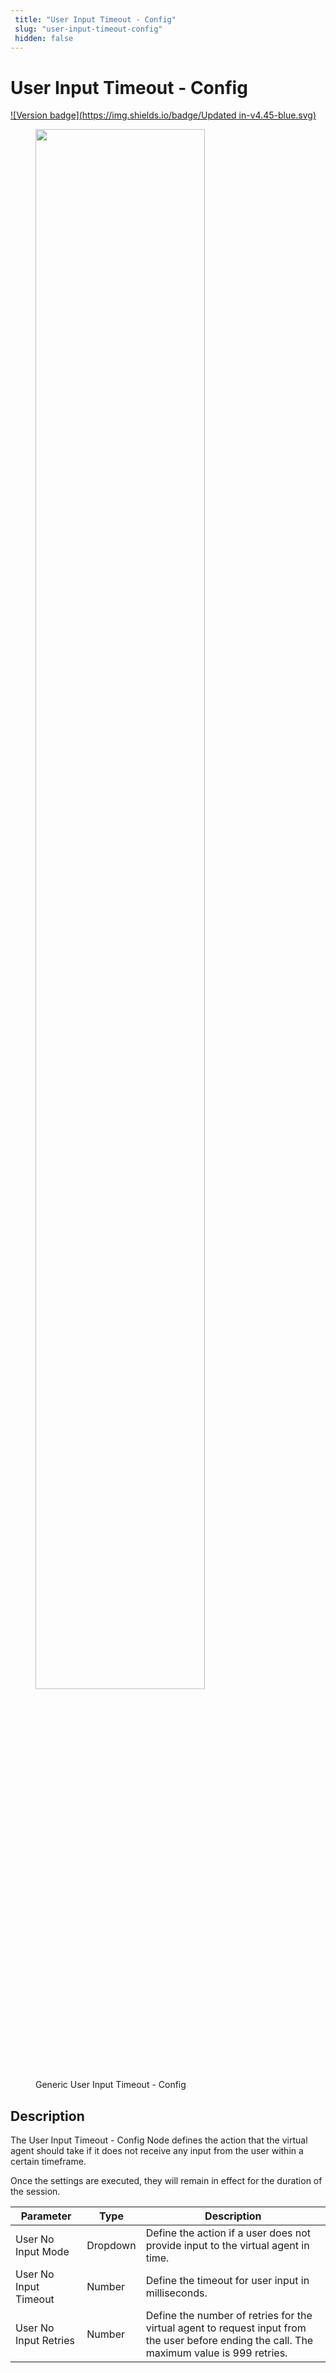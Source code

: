 ```yaml
---
 title: "User Input Timeout - Config" 
 slug: "user-input-timeout-config" 
 hidden: false 
---
```


# User Input Timeout - Config

[![Version badge](https://img.shields.io/badge/Updated in-v4.45-blue.svg)](../../../../release-notes/4.45.md)

<figure>
  <img class="image-center" src="{{config.site_url}}ai/nodes/images/generic-voice/user-input-timeout-config.png" width="80%" />
  <figcaption>Generic User Input Timeout - Config</figcaption>
</figure>

## Description

<div class="divider"></div>

The User Input Timeout - Config Node defines the action that the virtual agent should take if it does not receive any input from the user within a certain timeframe. 

Once the settings are executed, they will remain in effect for the duration of the session.

| Parameter             | Type     | Description                                                                                                                                 |
|-----------------------|----------|---------------------------------------------------------------------------------------------------------------------------------------------|
| User No Input Mode    | Dropdown | Define the action if a user does not provide input to the virtual agent in time.                                                            |
| User No Input Timeout | Number   | Define the timeout for user input in  milliseconds.                                                                                         |
| User No Input Retries | Number   | Define the number of retries for the virtual agent to request input from the user before ending the call. The maximum value is 999 retries. |